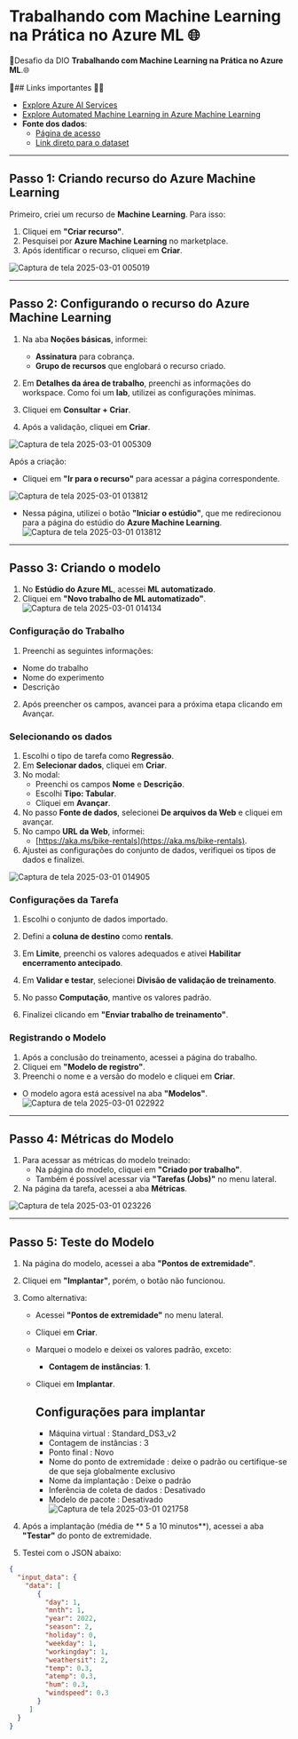 # Trabalhando com Machine Learning na Prática no Azure ML 🌐

🎯Desafio da DIO  **Trabalhando com Machine Learning na Prática no Azure ML**.🌐

📌## Links importantes 🧑‍💻

- [Explore Azure AI Services](https://microsoftlearning.github.io/mslearn-ai-fundamentals/Instructions/Labs/02-content-safety.html)
- [Explore Automated Machine Learning in Azure Machine Learning](https://microsoftlearning.github.io/mslearn-ai-fundamentals/Instructions/Labs/01-machine-learning.html)
- **Fonte dos dados**:  
  - [Página de acesso](https://aka.ms/bike-rentals)  
  - [Link direto para o dataset](https://raw.githubusercontent.com/MicrosoftLearning/mslearn-ai-fundamentals/main/data/ml/daily-bike-share.csv)

---

## Passo 1: Criando recurso do Azure Machine Learning

Primeiro, criei um recurso de **Machine Learning**. Para isso:
1. Cliquei em **"Criar recurso"**.
2. Pesquisei por **Azure Machine Learning** no marketplace.
3. Após identificar o recurso, cliquei em **Criar**.

![Captura de tela 2025-03-01 005019](https://github.com/user-attachments/assets/46a6349b-1270-40cf-b1dd-a27338155845)


---

## Passo 2: Configurando o recurso do Azure Machine Learning

1. Na aba **Noções básicas**, informei:
   - **Assinatura** para cobrança.
   - **Grupo de recursos** que englobará o recurso criado.

2. Em **Detalhes da área de trabalho**, preenchi as informações do workspace. Como foi um **lab**, utilizei as configurações mínimas.
3. Cliquei em **Consultar + Criar**.
4. Após a validação, cliquei em **Criar**.

![Captura de tela 2025-03-01 005309](https://github.com/user-attachments/assets/7fcc1a01-ec42-45a6-9453-b10afb2676ee)



Após a criação:
- Cliquei em **"Ir para o recurso"** para acessar a página correspondente.

![Captura de tela 2025-03-01 013812](https://github.com/user-attachments/assets/0ab38152-0da5-4993-8b62-36a45f63ea9a)

- Nessa página, utilizei o botão **"Iniciar o estúdio"**, que me redirecionou para a página do estúdio do **Azure Machine Learning**.
![Captura de tela 2025-03-01 013812](https://github.com/user-attachments/assets/b4329ba8-4918-4dbe-9201-fbdbcd69be5a)


---

## Passo 3: Criando o modelo

1. No **Estúdio do Azure ML**, acessei **ML automatizado**.
2. Cliquei em **"Novo trabalho de ML automatizado"**.
![Captura de tela 2025-03-01 014134](https://github.com/user-attachments/assets/409042da-78c9-45d8-9cd0-221f972a499a)


### **Configuração do Trabalho**
1. Preenchi as seguintes informações:
- Nome do trabalho
- Nome do experimento
- Descrição
2. Após preencher os campos, avancei para a próxima etapa clicando em Avançar.

### **Selecionando os dados**
1. Escolhi o tipo de tarefa como **Regressão**.
2. Em **Selecionar dados**, cliquei em **Criar**.
3. No modal:
   - Preenchi os campos **Nome** e **Descrição**.
   - Escolhi **Tipo: Tabular**.
   - Cliquei em **Avançar**.
4. No passo **Fonte de dados**, selecionei **De arquivos da Web** e cliquei em avançar.
5. No campo **URL da Web**, informei:  
   - [https://aka.ms/bike-rentals](https://aka.ms/bike-rentals).
6. Ajustei as configurações do conjunto de dados, verifiquei os tipos de dados e finalizei.

![Captura de tela 2025-03-01 014905](https://github.com/user-attachments/assets/db708dee-fda0-4806-9b41-a884c97fb912)

### **Configurações da Tarefa**
1. Escolhi o conjunto de dados importado.
2. Defini a **coluna de destino** como **rentals**.
3. Em **Limite**, preenchi os valores adequados e ativei **Habilitar encerramento antecipado**.


4. Em **Validar e testar**, selecionei **Divisão de validação de treinamento**.
5. No passo **Computação**, mantive os valores padrão.


6. Finalizei clicando em **"Enviar trabalho de treinamento"**.

### **Registrando o Modelo**
1. Após a conclusão do treinamento, acessei a página do trabalho.
2. Cliquei em **"Modelo de registro"**.
3. Preenchi o nome e a versão do modelo e cliquei em **Criar**.


- O modelo agora está acessível na aba **"Modelos"**.
![Captura de tela 2025-03-01 022922](https://github.com/user-attachments/assets/f94dd880-735b-4665-9ad8-8712f83589cb)


---

## Passo 4: Métricas do Modelo

1. Para acessar as métricas do modelo treinado:
   - Na página do modelo, cliquei em **"Criado por trabalho"**.
   - Também é possível acessar via **"Tarefas (Jobs)"** no menu lateral.
2. Na página da tarefa, acessei a aba **Métricas**.

![Captura de tela 2025-03-01 023226](https://github.com/user-attachments/assets/4b1d2ed6-5768-4841-9497-826ab1ad3eac)

---

## Passo 5: Teste do Modelo

1. Na página do modelo, acessei a aba **"Pontos de extremidade"**.
2. Cliquei em **"Implantar"**, porém, o botão não funcionou.
3. Como alternativa:
   - Acessei **"Pontos de extremidade"** no menu lateral.
   - Cliquei em **Criar**.
   - Marquei o modelo e deixei os valores padrão, exceto:
     - **Contagem de instâncias**: **1**.
   - Cliquei em **Implantar**.
  
     ## Configurações para implantar

     - Máquina virtual : Standard_DS3_v2
     - Contagem de instâncias : 3
     - Ponto final : Novo
     - Nome do ponto de extremidade : deixe o padrão ou certifique-se de que seja globalmente exclusivo
     - Nome da implantação : Deixe o padrão
     - Inferência de coleta de dados : Desativado
     - Modelo de pacote : Desativado
![Captura de tela 2025-03-01 021758](https://github.com/user-attachments/assets/70ba43d5-fa7e-472d-82eb-b9f0d2206695)

4. Após a implantação (média de ** 5 a 10 minutos**), acessei a aba **"Testar"** do ponto de extremidade.
5. Testei com o JSON abaixo:

```json
{
  "input_data": {
    "data": [
       {
         "day": 1,
         "mnth": 1,   
         "year": 2022,
         "season": 2,
         "holiday": 0,
         "weekday": 1,
         "workingday": 1,
         "weathersit": 2, 
         "temp": 0.3, 
         "atemp": 0.3,
         "hum": 0.3,
         "windspeed": 0.3 
       }
     ]
  }
}
